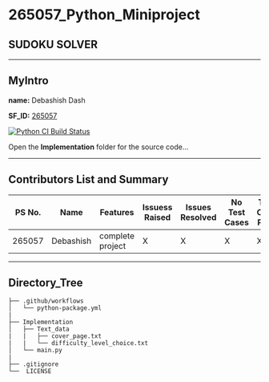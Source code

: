# 265057_Python_Miniproject
## SUDOKU SOLVER
-----
## MyIntro
**name:** Debashish Dash

**SF_ID:** [265057](https://futureskillsnasscom.edcast.com/@debasishdash98)

[![Python CI Build Status](https://github.com/debasish2110/265057_Python_Miniproject/actions/workflows/python-package.yml/badge.svg)](https://github.com/debasish2110/265057_Python_Miniproject/actions/workflows/python-package.yml)

Open the **Implementation** folder for the source code...

----

## Contributors List and Summary

PS No. |  Name   |    Features    | Issuess Raised |Issues Resolved|No Test Cases|Test Case Pass
-------|---------|----------------|----------------|---------------|-------------|--------------
265057 | Debashish  | complete project |  X  |  X  | X  | X

------

## Directory_Tree

```
├── .github/workflows
│   └── python-package.yml
| 
├── Implementation
│   ├── Text_data
|   |   ├── cover_page.txt
|   |   └── difficulty_level_choice.txt
│   └── main.py
|
├── .gitignore 
└──  LICENSE

```
